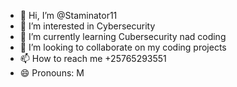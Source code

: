 - 👋 Hi, I’m @Staminator11
- 👀 I’m interested in Cybersecurity
- 🌱 I’m currently learning Cubersecurity nad coding 
- 💞️ I’m looking to collaborate on my coding projects
- 📫 How to reach me +25765293551
- 😄 Pronouns: M


<!---
Staminator11/Staminator11 is a ✨ special ✨ repository because its `README.md` (this file) appears on your GitHub profile.
You can click the Preview link to take a look at your changes.
--->
